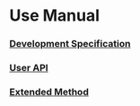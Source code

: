 # Use Manual

### [Development Specification](https://github.com/dotnetcore/Natasha/blob/master/article/en/Specification.md)


### [User API](https://github.com/dotnetcore/Natasha/blob/master/article/en/UserAPI.md)


### [Extended Method](https://github.com/dotnetcore/Natasha/blob/master/article/en/Extension.md)
